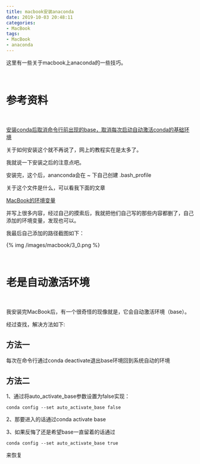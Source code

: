 ```yaml
---
title: macbook安装anaconda
date: 2019-10-03 20:48:11
categories:
- MacBook
tags:
- MacBook
- anaconda
---
```

这里有一些关于macbook上anaconda的一些技巧。

<!-- more -->

<br/>

# 参考资料

<br/>

[安装conda后取消命令行前出现的base，取消每次启动自动激活conda的基础环境](https://blog.csdn.net/u014734886/article/details/90718719)

关于如何安装这个就不再说了，网上的教程实在是太多了。

我就说一下安装之后的注意点吧。

安装完，这个后，ananconda会在 ~ 下自己创建 .bash_profile

关于这个文件是什么，可以看我下面的文章

[MacBook的环境变量](https://benpaodewoniu.github.io/2019/10/03/macbook0/)

并写上很多内容，经过自己的摸索后，我就把他们自己写的那些内容都删了，自己添加的环境变量，发现也可以。

我最后自己添加的路径截图如下：

{% img /images/macbook/3_0.png %}

<br/>

# 老是自动激活环境

<br/>

我安装完MacBook后，有一个很奇怪的现像就是，它会自动激活环境（base）。

经过查找，解决方法如下:

## 方法一

每次在命令行通过conda deactivate退出base环境回到系统自动的环境

## 方法二

1、通过将auto_activate_base参数设置为false实现：

	conda config --set auto_activate_base false
	
2、那要进入的话通过conda activate base

3、如果反悔了还是希望base一直留着的话通过

	conda config --set auto_activate_base true
	
来恢复

